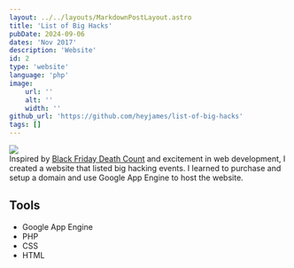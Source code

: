```yaml
---
layout: ../../layouts/MarkdownPostLayout.astro
title: 'List of Big Hacks'
pubDate: 2024-09-06
dates: 'Nov 2017'
description: 'Website'
id: 2
type: 'website'
language: 'php'
image:
    url: ''
    alt: ''
    width: ''
github_url: 'https://github.com/heyjames/list-of-big-hacks'
tags: []
---
```

<div class="image-container pt pb">
    <img src="/images/listofbighacks-01.jpg" />
</div>
Inspired by <a href="https://blackfridaydeathcount.com/" target="_blank" rel="noopener noreferrer">Black Friday Death Count</a> <i class="fas fa-external-link-alt"></i> and excitement in web development, I created a website that listed big hacking events. I learned to purchase and setup a domain and use Google App Engine to host the website.

## Tools
- Google App Engine
- PHP
- CSS
- HTML